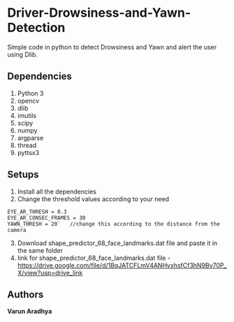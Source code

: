 # Driver-Drowsiness-and-Yawn-Detection

Simple code in python to detect Drowsiness and Yawn and alert the user using Dlib.

## Dependencies

1. Python 3
2. opencv
3. dlib
4. imutils
5. scipy
6. numpy
7. argparse
8. thread
9. pyttsx3


## Setups

1. Install all the dependencies
2. Change the threshold values according to your need
```
EYE_AR_THRESH = 0.3
EYE_AR_CONSEC_FRAMES = 30
YAWN_THRESH = 20`	//change this according to the distance from the camera
```

3. Download shape_predictor_68_face_landmarks.dat file and paste it in the same folder 
4. link for shape_predictor_68_face_landmarks.dat file - https://drive.google.com/file/d/1BqJATCFLmV4ANHvxhsfCf3hN9Bv70P_X/view?usp=drive_link 

## Authors

**Varun Aradhya** 
